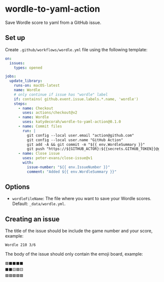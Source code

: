 # wordle-to-yaml-action

Save Wordle score to yaml from a GitHub issue.

## Set up

Create `.github/workflows/wordle.yml` file using the following template:

<!-- START GENERATED SETUP -->

```yml
on:
  issues:
    types: opened

jobs:
  update_library:
    runs-on: macOS-latest
    name: Wordle
    # only continue if issue has "wordle" label
    if: contains( github.event.issue.labels.*.name, 'wordle')
    steps:
      - name: Checkout
        uses: actions/checkout@v2
      - name: Wordle
        uses: katydecorah/wordle-to-yaml-action@0.1.0
      - name: Commit files
        run: |
          git config --local user.email "action@github.com"
          git config --local user.name "GitHub Action"
          git add -A && git commit -m "${{ env.WordleSummary }}"
          git push "https://${GITHUB_ACTOR}:${{secrets.GITHUB_TOKEN}}@github.com/${GITHUB_REPOSITORY}.git" HEAD:${GITHUB_REF}
      - name: Close issue
        uses: peter-evans/close-issue@v1
        with:
          issue-number: "${{ env.IssueNumber }}"
          comment: "Added ${{ env.WordleSummary }}"
```

<!-- END GENERATED SETUP -->

## Options

<!-- START GENERATED OPTIONS -->

- `wordleFileName`: The file where you want to save your Wordle scores. Default: `_data/wordle.yml`.

<!-- END GENERATED OPTIONS -->

## Creating an issue

The title of the issue should be include the game number and your score, example:

```
Wordle 210 3/6
```

The body of the issue should only contain the emoji board, example:

```
🟩⬛⬛⬛⬛
⬛⬛🟨🟩🟨
🟩🟩🟩🟩🟩
```
